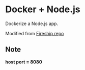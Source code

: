 # Docker + Node.js

Dockerize a Node.js app. 

Modified from [Fireship repo](https://github.com/fireship-io/docker-nodejs-basic-demo)

## Note 
**host port = 8080**
